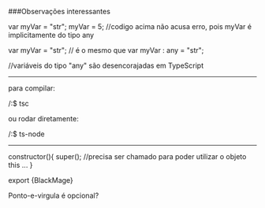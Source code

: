 ###Observações interessantes

var myVar = "str";
myVar = 5;
//codigo acima não acusa erro, pois myVar é implicitamente do tipo any

var myVar = "str";
// é o mesmo que
var myVar : any = "str";

//variáveis do tipo "any" são desencorajadas em TypeScript

----

para compilar:

<path>/:$ tsc

ou rodar diretamente:

<path>/:$ ts-node <file>


--- 
constructor(){
        super(); //precisa ser chamado para poder utilizar o objeto this
        ...
}

export {BlackMage}

Ponto-e-virgula é opcional?

